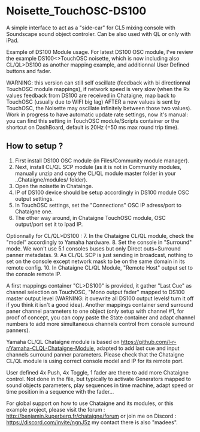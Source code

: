 # Noisette_TouchOSC-DS100
A simple interface to act as a "side-car" for CL5 mixing console with Soundscape sound object controler. Can be also used with QL or only with iPad.

Example of DS100 Module usage.
For latest DS100 OSC module, I've review the example DS100<>TouchOSC noisette, which is now including also CL/QL>DS100 as another mapping example, and additionnal User Defined buttons and fader.

WARNING: this version can still self oscillate (feedback with bi directionnal TouchOSC module mappings), if network speed is very slow (when the Rx values feedback from DS100 are received in Chataigne, map back to TouchOSC (usually due to WIFI big lag) AFTER a new values is sent by TouchOSC, the Noisette may oscillate infinitely between those two values).
Work in progress to have automatic update rate settings, now it's manual: you can find this setting in TouchOSC module/Scripts container or the shortcut on DashBoard, default is 20Hz (=50 ms max round trip time).

## How to setup ?
1. First install DS100 OSC module (in Files/Community module manager).
2. Next, install CL/QL SCP module (as it is not in Community modules, manually unzip and copy the CL/QL module master folder in your ..Chataigne/modules/ folder).
3. Open the noisette in Chatainge.
4. IP of DS100 device should be setup accordingly in DS100 module OSC output settings.
5. In TouchOSC settings, set the "Connections" OSC IP adress/port to Chataigne one.
6. The other way around, in Chataigne TouchOSC module, OSC output/port set it to Ipad IP.

Optionnally for CL/QL>DS100 :
7. In the Chataigne CL/QL module, check the "model" accordingly to Yamaha hardware.
8. Set the console in "Surround" mode. We won't use 5.1 consoles buses but only Direct outs+Surround panner metadatas.
9. As CL/QL SCP is just sending in broadcast, nothing to set on the console except network mask to be on the same domain in its remote config.
10. In Chataigne CL/QL Module, "Remote Host" output set to the console remote IP.

A first mappings container "CL>DS100" is provided, it gather "Last Cue" as channel selection on TouchOSC, "Mono output fader" mapped to DS100 master output level (WARNING: it ovewrite all DS100 output levels! turn it off if you think it isn't a good idea).
Another mappings container send surround paner channel parameters to one object (only setup with channel #1, for proof of concept, you can copy paste the State container and adapt channel numbers to add more simultaneous channels control from console surround panners).

Yamaha CL/QL Chataigne module is based on https://github.com/l-r-r/Yamaha-CLQL-Chataigne-Module, adapted to add last cue and input channels surround panner parameters.
Please check that the Chataigne CL/QL module is using correct console model and IP for its remote port.

User defined 4x Push, 4x Toggle, 1 fader are there to add more Chataigne control. Not done in the file, but typically to activate Generators mapped to sound objects parameters, play sequences in time machine, adapt speed or time position in a sequence with the fader...

For global support on how to use Chataigne and its modules, or this example project, please visit the forum : http://benjamin.kuperberg.fr/chataigne/forum or join me on Discord : https://discord.com/invite/ngnJ5z my contact there is also "madees".
